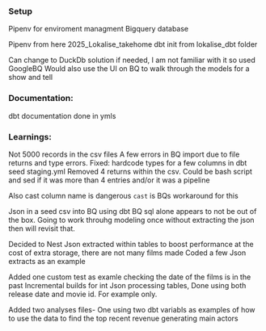 
### Setup
Pipenv for enviroment managment
Bigquery database


Pipenv from here 2025_Lokalise_takehome 
dbt init from lokalise_dbt folder

Can change to DuckDb solution if needed, I am not familiar with it so used GoogleBQ
Would also use the UI on BQ to walk through the models for a show and tell


### Documentation:
dbt documentation done in ymls

### Learnings:

Not 5000 records in the csv files
A few errors in BQ import due to file returns and type errors. 
Fixed: hardcode types for a few columns in dbt seed staging.yml
Removed 4 returns within the csv. Could be bash script and sed if it was more than 4 entries and/or it was a pipeline

Also cast column name is dangerous `cast` is BQs workaround for this

Json in a seed csv into BQ using dbt BQ sql alone appears to not be out of the box. 
Going to work throuhg modeling once without extracting the json then will revisit that. 

Decided to Nest Json extracted within tables to boost performance at the cost of extra storage, there are not many films made
Coded a few Json extracts as an example

Added one custom test as examle checking the date of the films is in the past 
Incremental builds for int Json processing tables, Done using both release date and movie id. For example only. 


Added two analyses files- One using two dbt variabls as examples of how to use the data to find the top recent revenue generating main actors

